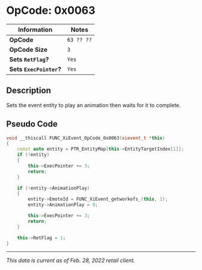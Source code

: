 # OpCode: 0x0063

| Information               | Notes |
|---                        |---    |
| **OpCode**                | `63 ?? ??` |
| **OpCode Size**           | `3`   |
| **Sets `RetFlag`?**       | `Yes` |
| **Sets `ExecPointer`?**   | `Yes` |

## Description

Sets the event entity to play an animation then waits for it to complete.

## Pseudo Code

```cpp
void __thiscall FUNC_XiEvent_OpCode_0x0063(xievent_t *this)
{
    const auto entity = PTR_EntityMap[this->EntityTargetIndex[1]];
    if (!entity)
    {
        this->ExecPointer += 3;
        return;
    }

    if (!entity->AnimationPlay)
    {
        entity->EmoteId = FUNC_XiEvent_getworkofs_(this, 1);
        entity->AnimationPlay = 9;

        this->ExecPointer += 3;
        return;
    }

    this->RetFlag = 1;
}
```

---

_This data is current as of Feb. 28, 2022 retail client._
